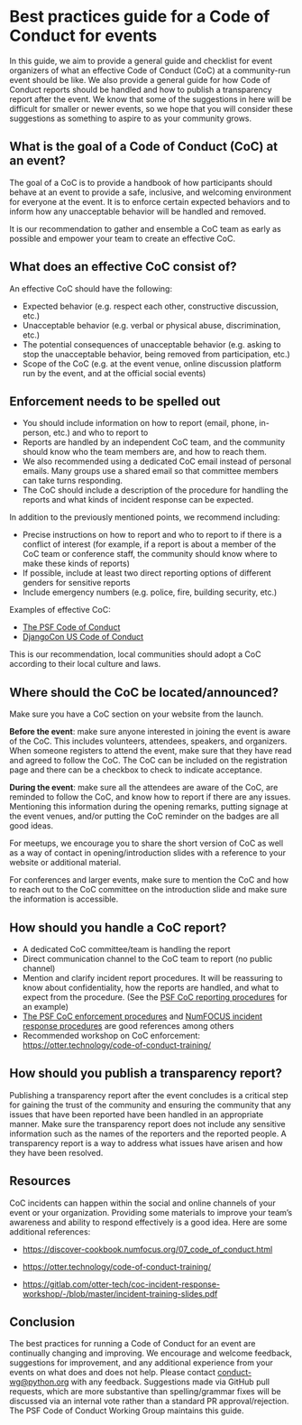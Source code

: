 # Best practices guide for a Code of Conduct for events

In this guide, we aim to provide a general guide and checklist for event organizers of what an effective Code of Conduct (CoC) at a community-run event should be like. We also provide a general guide for how Code of Conduct reports should be handled and how to publish a transparency report after the event. We know that some of the suggestions in here will be difficult for smaller or newer events, so we hope that you will consider these suggestions as something to aspire to as your community grows.

## What is the goal of a Code of Conduct (CoC) at an event?

The goal of a CoC is to provide a handbook of how participants should behave at an event to provide a safe, inclusive, and welcoming environment for everyone at the event. It is to enforce certain expected behaviors and to inform how any unacceptable behavior will be handled and removed.

It is our recommendation to gather and ensemble a CoC team as early as possible and empower your team to create an effective CoC.

## What does an effective CoC consist of?

An effective CoC should have the following:

- Expected behavior (e.g. respect each other, constructive discussion, etc.)
- Unacceptable behavior (e.g. verbal or physical abuse, discrimination, etc.)
- The potential consequences of unacceptable behavior (e.g. asking to stop the unacceptable behavior, being removed from participation, etc.)
- Scope of the CoC (e.g. at the event venue, online discussion platform run by the event, and at the official social events)

## Enforcement needs to be spelled out

- You should include information on how to report (email, phone, in-person, etc.) and who to report to
- Reports are handled by an independent CoC team, and the community should know who the team members are, and how to reach them.
- We also recommended using a dedicated CoC email instead of personal emails. Many groups use a shared email so that committee members can take turns responding.
- The CoC should include a description of the procedure for handling the reports and what kinds of incident response can be expected.

In addition to the previously mentioned points, we recommend including:
- Precise instructions on how to report and who to report to if there is a conflict of interest (for example, if a report is about a member of the CoC team or conference staff, the community should know where to make these kinds of reports)
- If possible, include at least two direct reporting options of different genders for sensitive reports
- Include emergency numbers (e.g. police, fire, building security, etc.)

Examples of effective CoC:

- [The PSF Code of Conduct](https://www.python.org/psf/conduct/)
- [DjangoCon US Code of Conduct](https://2024.djangocon.us/conduct/)

This is our recommendation, local communities should adopt a CoC according to their local culture and laws.

## Where should the CoC be located/announced?

Make sure you have a CoC section on your website from the launch.

**Before the event**: make sure anyone interested in joining the event is aware of the CoC. This includes volunteers, attendees, speakers, and organizers. When someone registers to attend the event, make sure that they have read and agreed to follow the CoC. The CoC can be included on the registration page and there can be a checkbox to check to indicate acceptance.

**During the event**: make sure all the attendees are aware of the CoC, are reminded to follow the CoC, and know how to report if there are any issues. Mentioning this information during the opening remarks, putting signage at the event venues, and/or putting the CoC reminder on the badges are all good ideas.

For meetups, we encourage you to share the short version of CoC as well as a way of contact in opening/introduction slides with a reference to your website or additional material.

For conferences and larger events, make sure to mention the CoC and how to reach out to the CoC committee on the introduction slide and make sure the information is accessible.

## How should you handle a CoC report?

- A dedicated CoC committee/team is handling the report
- Direct communication channel to the CoC team to report (no public channel)
- Mention and clarify incident report procedures. It will be reassuring to know about confidentiality, how the reports are handled, and what to expect from the procedure. (See the [PSF CoC reporting procedures]( https://www.python.org/psf/conduct/reporting/) for an example)
- [The PSF CoC enforcement procedures](https://www.python.org/psf/conduct/enforcement/) and [NumFOCUS incident response procedures](https://numfocus.org/code-of-conduct/response-and-enforcement-events-meetups) are good references among others
- Recommended workshop on CoC enforcement: <https://otter.technology/code-of-conduct-training/>

## How should you publish a transparency report?

Publishing a transparency report after the event concludes is a critical step for gaining the trust of the community and ensuring the community that any issues that have been reported have been handled in an appropriate manner. Make sure the transparency report does not include any sensitive information such as the names of the reporters and the reported people. A transparency report is a way to address what issues have arisen and how they have been resolved.

## Resources

CoC incidents can happen within the social and online channels of your event or your organization. Providing some materials to improve your team’s awareness and ability to respond effectively is a good idea. Here are some additional references:

- <https://discover-cookbook.numfocus.org/07_code_of_conduct.html>

- <https://otter.technology/code-of-conduct-training/>

- <https://gitlab.com/otter-tech/coc-incident-response-workshop/-/blob/master/incident-training-slides.pdf>

## Conclusion

The best practices for running a Code of Conduct for an event are continually changing and improving. We encourage and welcome feedback, suggestions for improvement, and any additional experience from your events on what does and does not help. Please contact <conduct-wg@python.org> with any feedback. Suggestions made via GitHub pull requests, which are more substantive than spelling/grammar fixes will be discussed via an internal vote rather than a standard PR approval/rejection. The PSF Code of Conduct Working Group maintains this guide.
